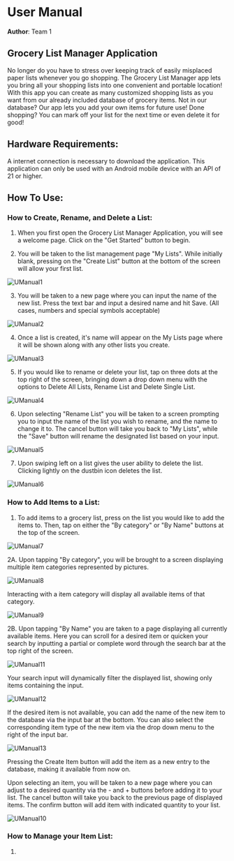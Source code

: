 # User Manual

**Author**: Team 1

## Grocery List Manager Application

No longer do you have to stress over keeping track of easily misplaced paper lists whenever you go shopping. The Grocery List Manager app lets you bring all your shopping lists into one convenient and portable location! With this app you can create as many customized shopping lists as you want from our already included database of grocery items. Not in our database? Our app lets you add your own items for future use! Done shopping? You can mark off your list for the next time or even delete it for good!


## Hardware Requirements:

A internet connection is necessary to download the application.
This application can only be used with an Android mobile device with an API of 21 or higher.

## How To Use:

### How to Create, Rename, and Delete a List:

1. When you first open the Grocery List Manager Application, you will see a welcome page. Click on the "Get Started" button to begin.



1. You will be taken to the list management page "My Lists". While initially blank, pressing on the "Create List" button at the bottom of the screen will allow your first list.

<img src= "https://github.com/qc-se-spring2021/370Spring21Sec55Team1/blob/main/GroupProject/Docs/Pictures/UManual1.png" alt="UManual1">



3. You will be taken to a new page where you can input the name of the new list. Press the text bar and input a desired name and hit Save. (All cases, numbers and special symbols acceptable)

<img src= "https://github.com/qc-se-spring2021/370Spring21Sec55Team1/blob/main/GroupProject/Docs/Pictures/UManual2.png" alt="UManual2">



4. Once a list is created, it's name will appear on the My Lists page where it will be shown along with any other lists you create.

<img src= "https://github.com/qc-se-spring2021/370Spring21Sec55Team1/blob/main/GroupProject/Docs/Pictures/UManual3.png" alt="UManual3">



5. If you would like to rename or delete your list, tap on three dots at the top right of the screen, bringing down a drop down menu with the options to Delete All Lists, Rename List and Delete Single List.

<img src= "https://github.com/qc-se-spring2021/370Spring21Sec55Team1/blob/main/GroupProject/Docs/Pictures/UManual4.png" alt="UManual4">



6. Upon selecting "Rename List" you will be taken to a screen prompting you to input the name of the list you wish to rename, and the name to change it to. The cancel button will take you back to "My Lists", while the "Save" button will rename the designated list based on your input.

<img src= "https://github.com/qc-se-spring2021/370Spring21Sec55Team1/blob/main/GroupProject/Docs/Pictures/UManual5.png" alt="UManual5">





7. Upon  swiping left on a list gives the user ability to delete the list. Clicking lightly on the dustbin icon deletes the list. 

<img src= "https://github.com/qc-se-spring2021/370Spring21Sec55Team1/blob/main/GroupProject/Docs/Pictures/UManual6.png" alt="UManual6">



### How to Add Items to a List:

1. To add items to a grocery list, press on the list you would like to add the items to. Then, tap on either the "By category" or "By Name" buttons at the top of the screen.

<img src= "https://github.com/qc-se-spring2021/370Spring21Sec55Team1/blob/main/GroupProject/Docs/Pictures/UManual7.png" alt="UManual7">



2A. Upon tapping "By category", you will be brought to a screen displaying multiple item categories represented by pictures.

<img src= "https://github.com/qc-se-spring2021/370Spring21Sec55Team1/blob/main/GroupProject/Docs/Pictures/UManual8.png" alt="UManual8">



Interacting with a item category will display all available items of that category.

<img src= "https://github.com/qc-se-spring2021/370Spring21Sec55Team1/blob/main/GroupProject/Docs/Pictures/UManual9.png" alt="UManual9">



2B. Upon tapping "By Name" you are taken to a page displaying all currently available items. Here you can scroll for a desired item or quicken your search by inputting a partial or complete word through the search bar at the top right of the screen. 

<img src= "https://github.com/qc-se-spring2021/370Spring21Sec55Team1/blob/main/GroupProject/Docs/Pictures/UManual11.png" alt="UManual11">



Your search input will dynamically filter the displayed list, showing only items containing the input.

<img src= "https://github.com/qc-se-spring2021/370Spring21Sec55Team1/blob/main/GroupProject/Docs/Pictures/UManual12.png" alt="UManual12">



If the desired item is not available, you can add the name of the new item to the database via the input bar at the bottom. You can also select the corresponding item type of the new item via the drop down menu to the right of the input bar.

<img src= "https://github.com/qc-se-spring2021/370Spring21Sec55Team1/blob/main/GroupProject/Docs/Pictures/UManual13.png" alt="UManual13">

Pressing the Create Item button will add the item as a new entry to the database, making it available from now on.



Upon selecting an item, you will be taken to a new page where you can adjust to a desired quantity via the - and + buttons before adding it to your list. The cancel button will take you back to the previous page of displayed items. The confirm button will add item with indicated quantity to your list.

<img src= "https://github.com/qc-se-spring2021/370Spring21Sec55Team1/blob/main/GroupProject/Docs/Pictures/UManual10.png" alt="UManual10">


### How to Manage your Item List:

1. 